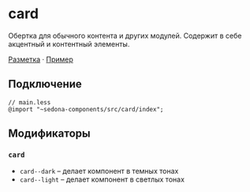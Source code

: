 # card

Обертка для обычного контента и других модулей. Содержит в себе акцентный и контентный элементы.

[Разметка](https://github.com/getsedona/sedona-components/blob/master/src/card/examples.html) · [Пример](https://getsedona.github.io/sedona-components/card.html)

## Подключение

```less
// main.less
@import "~sedona-components/src/card/index";
```

## Модификаторы

### `card`

* `card--dark` – делает компонент в темных тонах
* `card--light` – делает компонент в светлых тонах
